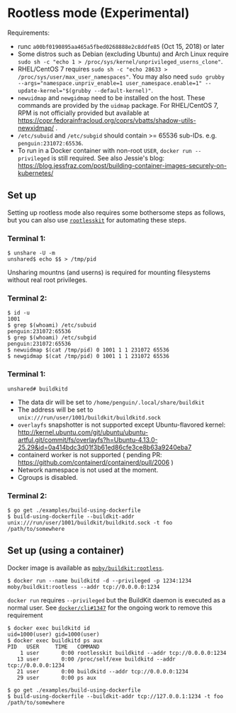 # Rootless mode (Experimental)

Requirements:
- runc `a00bf0190895aa465a5fbed0268888e2c8ddfe85` (Oct 15, 2018) or later
- Some distros such as Debian (excluding Ubuntu) and Arch Linux require `sudo sh -c "echo 1 > /proc/sys/kernel/unprivileged_userns_clone"`.
- RHEL/CentOS 7 requires `sudo sh -c "echo 28633 > /proc/sys/user/max_user_namespaces"`. You may also need `sudo grubby --args="namespace.unpriv_enable=1 user_namespace.enable=1" --update-kernel="$(grubby --default-kernel)"`.
- `newuidmap` and `newgidmap` need to be installed on the host. These commands are provided by the `uidmap` package. For RHEL/CentOS 7, RPM is not officially provided but available at https://copr.fedorainfracloud.org/coprs/vbatts/shadow-utils-newxidmap/ .
- `/etc/subuid` and `/etc/subgid` should contain >= 65536 sub-IDs. e.g. `penguin:231072:65536`.
- To run in a Docker container with non-root `USER`, `docker run --privileged` is still required. See also Jessie's blog: https://blog.jessfraz.com/post/building-container-images-securely-on-kubernetes/


## Set up

Setting up rootless mode also requires some bothersome steps as follows, but you can also use [`rootlesskit`](https://github.com/rootless-containers/rootlesskit) for automating these steps.

### Terminal 1:

```
$ unshare -U -m
unshared$ echo $$ > /tmp/pid
```

Unsharing mountns (and userns) is required for mounting filesystems without real root privileges.

### Terminal 2:

```
$ id -u
1001
$ grep $(whoami) /etc/subuid
penguin:231072:65536
$ grep $(whoami) /etc/subgid
penguin:231072:65536
$ newuidmap $(cat /tmp/pid) 0 1001 1 1 231072 65536
$ newgidmap $(cat /tmp/pid) 0 1001 1 1 231072 65536
```

### Terminal 1:

```
unshared# buildkitd
```

* The data dir will be set to `/home/penguin/.local/share/buildkit`
* The address will be set to `unix:///run/user/1001/buildkit/buildkitd.sock`
* `overlayfs` snapshotter is not supported except Ubuntu-flavored kernel: http://kernel.ubuntu.com/git/ubuntu/ubuntu-artful.git/commit/fs/overlayfs?h=Ubuntu-4.13.0-25.29&id=0a414bdc3d01f3b61ed86cfe3ce8b63a9240eba7
* containerd worker is not supported ( pending PR: https://github.com/containerd/containerd/pull/2006 )
* Network namespace is not used at the moment.
* Cgroups is disabled.

### Terminal 2:

```
$ go get ./examples/build-using-dockerfile
$ build-using-dockerfile --buildkit-addr unix:///run/user/1001/buildkit/buildkitd.sock -t foo /path/to/somewhere
```

## Set up (using a container)

Docker image is available as [`moby/buildkit:rootless`](https://hub.docker.com/r/moby/buildkit/tags/).

```
$ docker run --name buildkitd -d --privileged -p 1234:1234  moby/buildkit:rootless --addr tcp://0.0.0.0:1234
```

`docker run` requires `--privileged` but the BuildKit daemon is executed as a normal user.
See [`docker/cli#1347`](https://github.com/docker/cli/pull/1347) for the ongoing work to remove this requirement

```
$ docker exec buildkitd id
uid=1000(user) gid=1000(user)
$ docker exec buildkitd ps aux
PID   USER     TIME   COMMAND
    1 user       0:00 rootlesskit buildkitd --addr tcp://0.0.0.0:1234
   13 user       0:00 /proc/self/exe buildkitd --addr tcp://0.0.0.0:1234
   21 user       0:00 buildkitd --addr tcp://0.0.0.0:1234
   29 user       0:00 ps aux
```

```
$ go get ./examples/build-using-dockerfile
$ build-using-dockerfile --buildkit-addr tcp://127.0.0.1:1234 -t foo /path/to/somewhere
```
